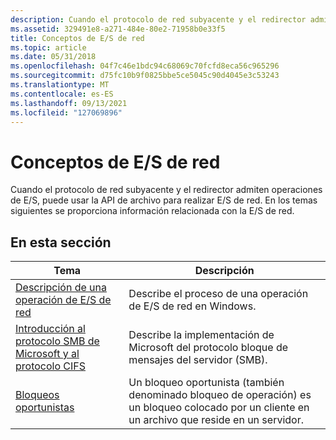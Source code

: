 ```yaml
---
description: Cuando el protocolo de red subyacente y el redirector admiten operaciones de E/S, puede usar la API de archivo para realizar E/S de red.
ms.assetid: 329491e8-a271-484e-80e2-71958b0e33f5
title: Conceptos de E/S de red
ms.topic: article
ms.date: 05/31/2018
ms.openlocfilehash: 04f7c46e1bdc94c68069c70fcfd8eca56c965296
ms.sourcegitcommit: d75fc10b9f0825bbe5ce5045c90d4045e3c53243
ms.translationtype: MT
ms.contentlocale: es-ES
ms.lasthandoff: 09/13/2021
ms.locfileid: "127069896"
---
```

# <a name="network-io-concepts"></a>Conceptos de E/S de red

Cuando el protocolo de red subyacente y el redirector admiten operaciones de E/S, puede usar la API de archivo para realizar E/S de red. En los temas siguientes se proporciona información relacionada con la E/S de red.

## <a name="in-this-section"></a>En esta sección



| Tema                                                                                                                 | Descripción                                                                                                           |
|-----------------------------------------------------------------------------------------------------------------------|-----------------------------------------------------------------------------------------------------------------------|
| [Descripción de una operación de E/S de red](description-of-a-network-i-o-operation.md)<br/>                       | Describe el proceso de una operación de E/S de red en Windows.<br/>                                            |
| [Introducción al protocolo SMB de Microsoft y al protocolo CIFS](microsoft-smb-protocol-and-cifs-protocol-overview.md)<br/> | Describe la implementación de Microsoft del protocolo bloque de mensajes del servidor (SMB).<br/>                         |
| [Bloqueos oportunistas](opportunistic-locks.md)<br/>                                                             | Un bloqueo oportunista (también denominado bloqueo de operación) es un bloqueo colocado por un cliente en un archivo que reside en un servidor.<br/> |



 

 

 





